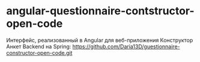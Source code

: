 # angular-questionnaire-contstructor-open-code
Интерфейс, реализованный в Angular для веб-приложения Конструктор Анкет
Backend на Spring: https://github.com/Daria13D/guestionnaire-constructor-open-code.git
